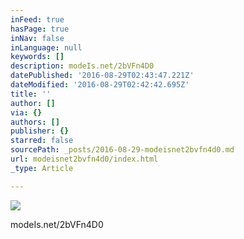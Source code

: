 ```yaml
---
inFeed: true
hasPage: true
inNav: false
inLanguage: null
keywords: []
description: modeIs.net/2bVFn4D0
datePublished: '2016-08-29T02:43:47.221Z'
dateModified: '2016-08-29T02:42:42.695Z'
title: ''
author: []
via: {}
authors: []
publisher: {}
starred: false
sourcePath: _posts/2016-08-29-modeisnet2bvfn4d0.md
url: modeisnet2bvfn4d0/index.html
_type: Article

---
```

![](https://the-grid-user-content.s3-us-west-2.amazonaws.com/ab4b11c0-bc8b-4755-8c8f-2ab8308126d0.jpg)

modeIs.net/2bVFn4D0